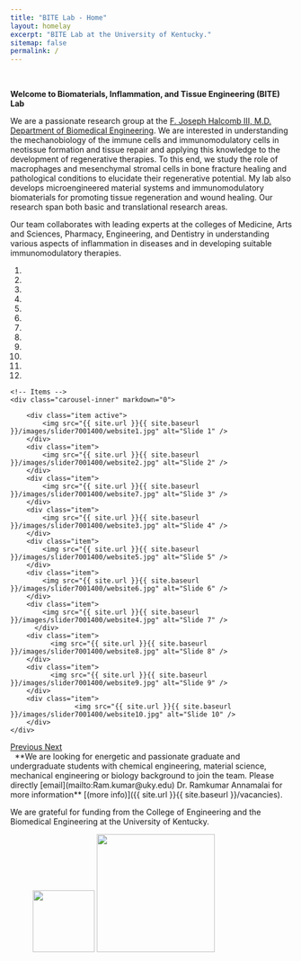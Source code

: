 ```yaml
---
title: "BITE Lab - Home"
layout: homelay
excerpt: "BITE Lab at the University of Kentucky."
sitemap: false
permalink: /
---
```


&nbsp;

**Welcome to Biomaterials, Inflammation, and Tissue Engineering (BITE) Lab**

We are a passionate research group at the [F. Joseph Halcomb III, M.D. Department of Biomedical Engineering](https://www.engr.uky.edu/research-faculty/departments/biomedical-engineering). We are interested in understanding the mechanobiology of the immune cells and immunomodulatory cells in neotissue formation and tissue repair and applying this knowledge to the development of regenerative therapies. To this end, we study the role of macrophages and mesenchymal stromal cells in bone fracture healing and pathological conditions to elucidate their regenerative potential. My lab also develops microengineered material systems and immunomodulatory biomaterials for promoting tissue regeneration and wound healing. Our research span both basic and translational research areas.&nbsp;

Our team collaborates with leading experts at the colleges of Medicine, Arts and Sciences, Pharmacy, Engineering, and Dentistry in understanding various aspects of inflammation in diseases and in developing suitable immunomodulatory therapies.

<div markdown="0" id="carousel" class="carousel slide" data-ride="carousel" data-interval="5000" data-pause="hover" >
    <!-- Menu -->
    <ol class="carousel-indicators">
        <li data-target="#carousel" data-slide-to="0" class="active"></li>
        <li data-target="#carousel" data-slide-to="1"></li>
        <li data-target="#carousel" data-slide-to="2"></li>
        <li data-target="#carousel" data-slide-to="3"></li>
        <li data-target="#carousel" data-slide-to="4"></li>
        <li data-target="#carousel" data-slide-to="5"></li>
        <li data-target="#carousel" data-slide-to="6"></li>
        <li data-target="#carousel" data-slide-to="7"></li>
        <li data-target="#carousel" data-slide-to="8"></li>
        <li data-target="#carousel" data-slide-to="9"></li>
        <li data-target="#carousel" data-slide-to="10"></li>
        <li data-target="#carousel" data-slide-to="11"></li>
    </ol>

    <!-- Items -->
    <div class="carousel-inner" markdown="0">

        <div class="item active">
            <img src="{{ site.url }}{{ site.baseurl }}/images/slider7001400/website1.jpg" alt="Slide 1" />
        </div>
        <div class="item">
            <img src="{{ site.url }}{{ site.baseurl }}/images/slider7001400/website2.jpg" alt="Slide 2" />
        </div>
        <div class="item">
            <img src="{{ site.url }}{{ site.baseurl }}/images/slider7001400/website7.jpg" alt="Slide 3" />
        </div>
        <div class="item">
            <img src="{{ site.url }}{{ site.baseurl }}/images/slider7001400/website3.jpg" alt="Slide 4" />
        </div>
        <div class="item">
            <img src="{{ site.url }}{{ site.baseurl }}/images/slider7001400/website5.jpg" alt="Slide 5" />
        </div>
        <div class="item">
            <img src="{{ site.url }}{{ site.baseurl }}/images/slider7001400/website6.jpg" alt="Slide 6" />
        </div>  
        <div class="item">
            <img src="{{ site.url }}{{ site.baseurl }}/images/slider7001400/website4.jpg" alt="Slide 7" />
          </div>
        <div class="item">
              <img src="{{ site.url }}{{ site.baseurl }}/images/slider7001400/website8.jpg" alt="Slide 8" />
        </div>
        <div class="item">
              <img src="{{ site.url }}{{ site.baseurl }}/images/slider7001400/website9.jpg" alt="Slide 9" />
        </div>
        <div class="item">
                    <img src="{{ site.url }}{{ site.baseurl }}/images/slider7001400/website10.jpg" alt="Slide 10" />
        </div>
    </div>
  <a class="left carousel-control" href="#carousel" role="button" data-slide="prev">
    <span class="glyphicon glyphicon-chevron-left" aria-hidden="true"></span>
    <span class="sr-only">Previous</span>
  </a>
  <a class="right carousel-control" href="#carousel" role="button" data-slide="next">
    <span class="glyphicon glyphicon-chevron-right" aria-hidden="true"></span>
    <span class="sr-only">Next</span>
  </a>
</div>&nbsp;
**We are looking for energetic and passionate graduate and undergraduate students with chemical engineering, material science, mechanical engineering or biology background to join the team. Please directly [email](mailto:Ram.kumar@uky.edu) Dr. Ramkumar Annamalai for more information** [(more info)]({{ site.url }}{{ site.baseurl }}/vacancies).&nbsp;

We are grateful for funding from the College of Engineering and the Biomedical Engineering at the University of Kentucky.&nbsp;

<figure class="fourth">
  <img src="{{ site.url }}{{ site.baseurl }}/images/logopic/coe2.jpg" style="width: 110px">
  <img src="{{ site.url }}{{ site.baseurl }}/images/logopic/NIGMS.jpg" style="width: 210px">

  <!--<img src="{{ site.url }}{{ site.baseurl }}/images/logopic/Logo_NWO.jpg" style="width: 120px"> -->
  <!--<img src="{{ site.url }}{{ site.baseurl }}/images/logopic/Logo_ERC.jpg" style="width: 110px"> -->
</figure>
